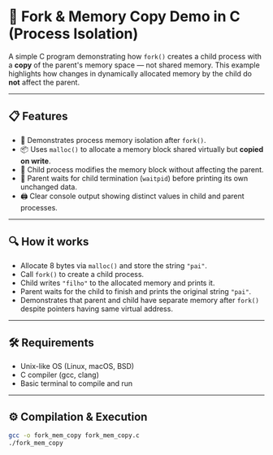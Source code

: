 # 🐣 Fork & Memory Copy Demo in C (Process Isolation)

A simple C program demonstrating how `fork()` creates a child process with a **copy** of the parent's memory space — not shared memory. This example highlights how changes in dynamically allocated memory by the child do **not** affect the parent.

---

## 📋 Features

- 🧠 Demonstrates process memory isolation after `fork()`.
- 📦 Uses `malloc()` to allocate a memory block shared virtually but **copied on write**.
- 👶 Child process modifies the memory block without affecting the parent.
- 👴 Parent waits for child termination (`waitpid`) before printing its own unchanged data.
- 🖨️ Clear console output showing distinct values in child and parent processes.

---

## 🔍 How it works

- Allocate 8 bytes via `malloc()` and store the string `"pai"`.
- Call `fork()` to create a child process.
- Child writes `"filho"` to the allocated memory and prints it.
- Parent waits for the child to finish and prints the original string `"pai"`.
- Demonstrates that parent and child have separate memory after `fork()` despite pointers having same virtual address.

---

## 🛠️ Requirements

- Unix-like OS (Linux, macOS, BSD)
- C compiler (gcc, clang)
- Basic terminal to compile and run

---

## ⚙️ Compilation & Execution

```bash
gcc -o fork_mem_copy fork_mem_copy.c
./fork_mem_copy
```
